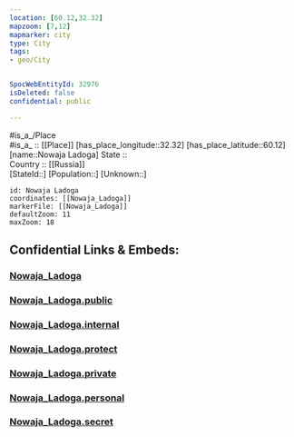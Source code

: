 ```yaml
---
location: [60.12,32.32] 
mapzoom: [7,12] 
mapmarker: city 
type: City
tags:
- geo/City


SpocWebEntityId: 32976
isDeleted: false
confidential: public

---
```

#is_a_/Place  
#is_a_ :: [[Place]] 
[has_place_longitude::32.32] 
[has_place_latitude::60.12] 
[name::Nowaja Ladoga] 
State ::  
Country :: [[Russia]]  
[StateId::] 
[Population::] 
[Unknown::] 


```leaflet
id: Nowaja Ladoga
coordinates: [[Nowaja_Ladoga]] 
markerFile: [[Nowaja_Ladoga]] 
defaultZoom: 11 
maxZoom: 18
```


## Confidential Links & Embeds: 

### [Nowaja_Ladoga](/_Standards/Earth/Continent/Europe/Europe~East/Russia/Russia~NorthWest/Leningrad_Oblast/City/Nowaja_Ladoga.md) 

### [Nowaja_Ladoga.public](/_public/Earth/Continent/Europe/Europe~East/Russia/Russia~NorthWest/Leningrad_Oblast/City/Nowaja_Ladoga.public.md) 

### [Nowaja_Ladoga.internal](/_internal/Earth/Continent/Europe/Europe~East/Russia/Russia~NorthWest/Leningrad_Oblast/City/Nowaja_Ladoga.internal.md) 

### [Nowaja_Ladoga.protect](/_protect/Earth/Continent/Europe/Europe~East/Russia/Russia~NorthWest/Leningrad_Oblast/City/Nowaja_Ladoga.protect.md) 

### [Nowaja_Ladoga.private](/_private/Earth/Continent/Europe/Europe~East/Russia/Russia~NorthWest/Leningrad_Oblast/City/Nowaja_Ladoga.private.md) 

### [Nowaja_Ladoga.personal](/_personal/Earth/Continent/Europe/Europe~East/Russia/Russia~NorthWest/Leningrad_Oblast/City/Nowaja_Ladoga.personal.md) 

### [Nowaja_Ladoga.secret](/_secret/Earth/Continent/Europe/Europe~East/Russia/Russia~NorthWest/Leningrad_Oblast/City/Nowaja_Ladoga.secret.md)

